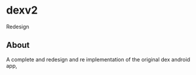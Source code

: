 # dexv2

Redesign 

## About
A complete and redesign and re implementation of the original dex android app,  